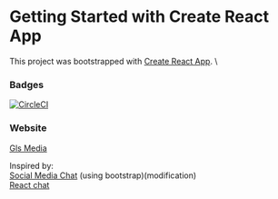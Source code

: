 # Getting Started with Create React App

This project was bootstrapped with [Create React App](https://github.com/facebook/create-react-app). \

### Badges

[![CircleCI](https://circleci.com/gh/genelorenzSarmiento0408/react-social-media-app-client/tree/master.svg?style=shield)](https://circleci.com/gh/genelorenzSarmiento0408/GLS-SocMed/tree/master)

### Website

[Gls Media](https://gls-media-socmed.netlify.app)

Inspired by: \
[Social Media Chat](https://github.com/hidjou/classsed-graphql-mern-apollo/) (using bootstrap)(modification) \
[React chat](https://github.com/hidjou/node-graphql-react-chat-app)
